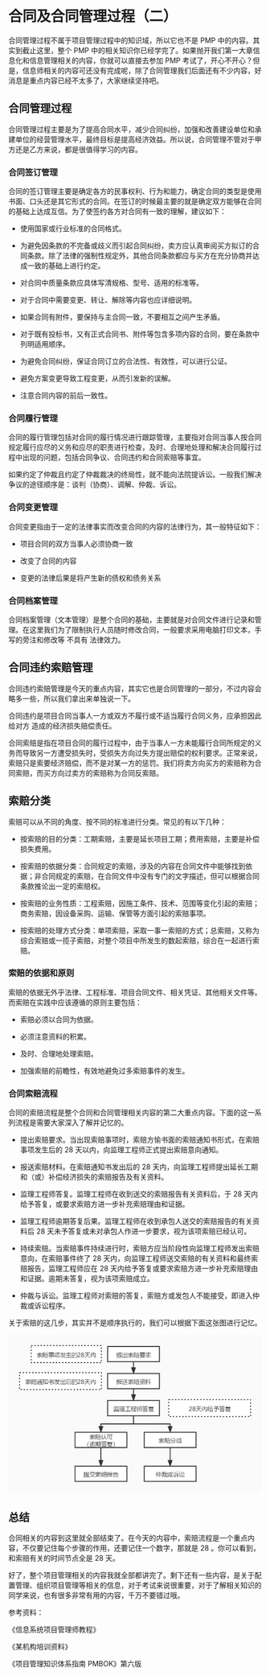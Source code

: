 # 合同及合同管理过程（二）

合同管理过程不属于项目管理过程中的知识域，所以它也不是 PMP 中的内容。其实到截止这里，整个 PMP 中的相关知识你已经学完了。如果抛开我们第一大章信息化和信息管理相关的内容，你就可以直接去参加 PMP 考试了，开心不开心？但是，信息师相关的内容可还没有完成呢，除了合同管理我们后面还有不少内容，好消息是重点内容已经不太多了，大家继续坚持吧。

## 合同管理过程

合同管理过程主要是为了提高合同水平，减少合同纠纷，加强和改善建设单位和承建单位的经营管理水平，最终目标是提高经济效益。所以说，合同管理不管对于甲方还是乙方来说，都是很值得学习的内容。

### 合同签订管理

合同的签订管理主要是确定各方的民事权利、行为和能力，确定合同的类型是使用书面、口头还是其它形式的合同。在签订的时候最主要的就是确定双方能够在合同的基础上达成互信。为了使签约各方对合同有一致的理解，建议如下：

- 使用国家或行业标准的合同格式。

- 为避免因条款的不完备或歧义而引起合同纠纷，卖方应认真审阅买方拟订的合同条款。除了法律的强制性规定外，其他合同条款都应与买方在充分协商并达成一致的基础上进行约定。

- 对合同中质量条款应具体写清规格、型号、适用的标准等。

- 对于合同中需要变更、转让、解除等内容也应详细说明。

- 如果合同有附件，要保持与主合同一致，不要相互之间产生矛盾。

- 对于既有投标书，又有正式合同书、附件等包含多项内容的合同，要在条款中列明适用顺序。

- 为避免合同纠纷，保证合同订立的合法性、有效性，可以进行公证。

- 避免方案变更导致工程变更，从而引发新的误解。

- 注意合同内容的前后一致性。

### 合同履行管理

合同的履行管理包括对合同的履行情况进行跟踪管理，主要指对合同当事人按合同规定履行应尽的义务和应尽的职责进行检查，及时、合理地处理和解决合同履行过程中出现的问题，包括合同争议、合同违约和合同索赔等事宜。

如果约定了仲裁且约定了仲裁裁决的终局性，就不能向法院提诉讼。一般我们解决争议的途径顺序是：谈判（协商）、调解、仲裁、诉讼。

### 合同变更管理

合同变更指由于一定的法律事实而改变合同的内容的法律行为，其一般特征如下：

- 项目合同的双方当事人必须协商一致

- 改变了合同的内容

- 变更的法律后果是将产生新的债权和债务关系

### 合同档案管理

合同档案管理（文本管理）是整个合同的基础，主要就是对合同文件进行记录和管理。在这里我们为了限制执行人员随时修改合同，一般要求采用电脑打印文本，手写的旁注和修改等 不具有 法律效力。

## 合同违约索赔管理

合同违约索赔管理是今天的重点内容，其实它也是合同管理的一部分，不过内容会略多一些，所以我们拿出来单独说一下。

合同违约是项目合同当事人一方或双方不履行或不适当履行合同义务，应承担因此给对方 造成的经济损失赔偿责任。

合同索赔是指在项目合同的履行过程中，由于当事人一方未能履行合同所规定的义务而导致另一方遭受损失时，受损失方向过失方提出赔偿的权利要求。正常来说，索赔只是索要经济赔偿，而不是对某一方的惩罚。我们将卖方向买方的索赔称为合同索赔，而买方向过卖方的索赔称为合同反索赔。

## 索赔分类

索赔可以从不同的角度、按不同的标准进行分类。常见的有以下几种：

- 按索赔的目的分类：工期索赔，主要是延长项目工期；费用索赔，主要是补偿损失费用。

- 按索赔的依据分类：合同规定的索赔，涉及的内容在合同文件中能够找到依据；非合同规定的索赔，在合同文件中没有专门的文字描述，但可以根据合同条款推论出一定的索赔权。

- 按索赔的业务性质：工程索赔，因施工条件、技术、范围等变化引起的索赔；商务索赔，因设备采购、运输、保管等方面引起的索赔事项。

- 按索赔的处理方式分类：单项索赔，采取一事一索赔的方式；总索赔，又称为综合索赔或一揽子索赔，对整个项目中所发生的数起索赔，综合在一起进行索赔。

### 索赔的依据和原则

索赔的依据无外乎法律、工程标准、项目合同文件、相关凭证、其他相关文件等。而索赔在实践中应该遵循的原则主要包括：

- 索赔必须以合同为依据。

- 必须注意资料的积累。

- 及时、合理地处理索赔。

- 加强索赔的前瞻性，有效地避免过多索赔事件的发生。

### 合同索赔流程

合同的索赔流程是整个合同和合同管理相关内容的第二大重点内容。下面的这一系列流程是需要大家深入了解并记忆的。

- 提出索赔要求。当出现索赔事项时，索赔方愉书面的索赔通知书形式，在索赔事项发生后的 28 天以内，向监理工程师正式提出索赔意向通知。

- 报送索赔材料。在索赔通知书发出后的 28 天内，向监理工程师提出延长工期和（或）补偿经济损失的索赔报告及有关资料。

- 监理工程师答复。监理工程师在收到送交的索赔报告有关资料后，于 28 天内给予答复，或要求索赔方进一步补充索赔理由和证据。

- 监理工程师逾期答复后果。监理工程师在收到承包人送交的索赔报告的有关资料后 28 天未予答复或未对承包人作进一步要求，视为该项索赔已经认可。

- 持续索赔。当索赔事件持续进行时，索赔方应当阶段性向监理工程师发出索赔意向，在索赔事件终了 28 天内，向监理工程师送交索赔的有关资料和最终索赔报告，监理工程师应在 28 天内给予答复或要求索赔方进一步补充索赔理由和证据。逾期未答复，视为该项索赔成立。

- 仲裁与诉讼。监理工程师对索赔的答复，索赔方或发包人不能接受，即进入仲裁或诉讼程序。

关于索赔的这几步，其实并不是顺序执行的，我们可以根据下面这张图进行记忆。

![./img/1141.jpg](./img/1141.jpg)

## 总结

合同相关的内容到这里就全部结束了。在今天的内容中，索赔流程是一个重点内容，不仅要记住每个步骤的作用，还要记住一个数字，那就是 28 。你可以看到，和索赔有关的时间节点全是 28 天。

好了，整个项目管理相关的内容我就全部都讲完了。剩下还有一些内容，是关于配置管理、组织项目管理等相关的信息，对于考试来说很重要，对于了解相关知识的同学来说，也有很多非常有用的内容，千万不要错过哦。

参考资料：

《信息系统项目管理师教程》 

《某机构培训资料》

《项目管理知识体系指南 PMBOK》第六版